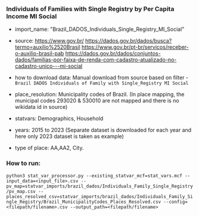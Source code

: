 ###  Individuals of Families with Single Registry by Per Capita Income MI Social


- import_name: "Brazil_DADOS_Individuals_Single_Registry_MI_Social"

- source: https://www.gov.br/
          https://dados.gov.br/dados/busca?termo=auxilio%2520Brasil
          https://www.gov.br/pt-br/servicos/receber-o-auxilio-brasil-pab
          https://dados.gov.br/dados/conjuntos-dados/familias-por-faixa-de-renda-com-cadastro-atualizado-no-cadastro-unico---mi-social

- how to download data: Manual download from source based on filter - `Brazil DADOS Individuals of Family with Single_Registry MI Social`

- place_resolution: Municipality codes of Brazil. (In place mapping, the municipal codes 293020 & 530010 are not mapped and there is no wikidata id in source)

- statvars: Demographics, Household
  
- years: 2015 to 2023 (Separate dataset is downloaded for each year and here only 2023 dataset is taken as example)

- type of place: AA,AA2, City. 

### How to run:

`python3 stat_var_processor.py --existing_statvar_mcf=stat_vars.mcf --input_data=<input_file>.csv --pv_map=statvar_imports/brazil_dados/Individuals_Family_Single_Registry/pv_map.csv --places_resolved_csv=statvar_imports/brazil_dados/Individuals_Family_Single_Registry/Brazil_MunicipalityCodes_Places_Resolved.csv --config=<filepath/filename>.csv --output_path=<filepath/filename>`


   

